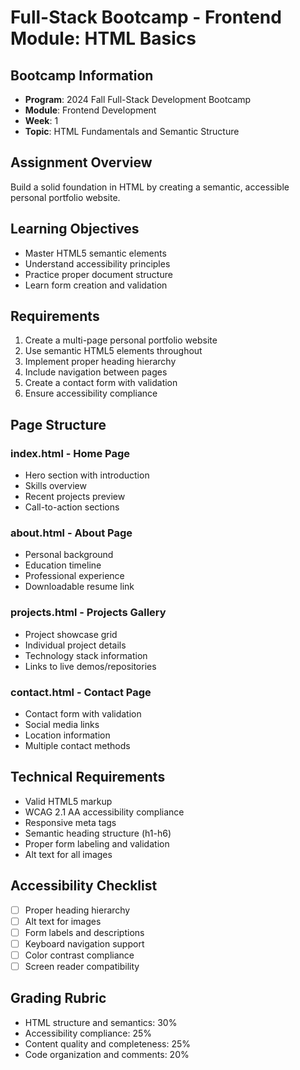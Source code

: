 # Full-Stack Bootcamp - Frontend Module: HTML Basics

## Bootcamp Information

- **Program**: 2024 Fall Full-Stack Development Bootcamp
- **Module**: Frontend Development
- **Week**: 1
- **Topic**: HTML Fundamentals and Semantic Structure

## Assignment Overview

Build a solid foundation in HTML by creating a semantic, accessible personal
portfolio website.

## Learning Objectives

- Master HTML5 semantic elements
- Understand accessibility principles
- Practice proper document structure
- Learn form creation and validation

## Requirements

1. Create a multi-page personal portfolio website
2. Use semantic HTML5 elements throughout
3. Implement proper heading hierarchy
4. Include navigation between pages
5. Create a contact form with validation
6. Ensure accessibility compliance

## Page Structure

### index.html - Home Page

- Hero section with introduction
- Skills overview
- Recent projects preview
- Call-to-action sections

### about.html - About Page

- Personal background
- Education timeline
- Professional experience
- Downloadable resume link

### projects.html - Projects Gallery

- Project showcase grid
- Individual project details
- Technology stack information
- Links to live demos/repositories

### contact.html - Contact Page

- Contact form with validation
- Social media links
- Location information
- Multiple contact methods

## Technical Requirements

- Valid HTML5 markup
- WCAG 2.1 AA accessibility compliance
- Responsive meta tags
- Semantic heading structure (h1-h6)
- Proper form labeling and validation
- Alt text for all images

## Accessibility Checklist

- [ ] Proper heading hierarchy
- [ ] Alt text for images
- [ ] Form labels and descriptions
- [ ] Keyboard navigation support
- [ ] Color contrast compliance
- [ ] Screen reader compatibility

## Grading Rubric

- HTML structure and semantics: 30%
- Accessibility compliance: 25%
- Content quality and completeness: 25%
- Code organization and comments: 20%
